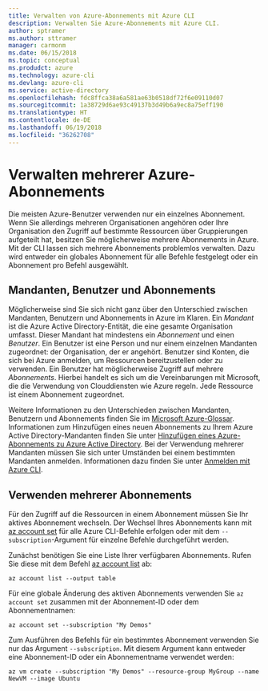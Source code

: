 ```yaml
---
title: Verwalten von Azure-Abonnements mit Azure CLI
description: Verwalten Sie Azure-Abonnements mit Azure CLI.
author: sptramer
ms.author: sttramer
manager: carmonm
ms.date: 06/15/2018
ms.topic: conceptual
ms.produdct: azure
ms.technology: azure-cli
ms.devlang: azure-cli
ms.service: active-directory
ms.openlocfilehash: fdc8ffca38a6a581ae63b0518df72f6e09110d07
ms.sourcegitcommit: 1a38729d6ae93c49137b3d49b6a9ec8a75eff190
ms.translationtype: HT
ms.contentlocale: de-DE
ms.lasthandoff: 06/19/2018
ms.locfileid: "36262708"
---
```

# <a name="manage-multiple-azure-subscriptions"></a>Verwalten mehrerer Azure-Abonnements

Die meisten Azure-Benutzer verwenden nur ein einzelnes Abonnement. Wenn Sie allerdings mehreren Organisationen angehören oder Ihre Organisation den Zugriff auf bestimmte Ressourcen über Gruppierungen aufgeteilt hat, besitzen Sie möglicherweise mehrere Abonnements in Azure. Mit der CLI lassen sich mehrere Abonnements problemlos verwalten. Dazu wird entweder ein globales Abonnement für alle Befehle festgelegt oder ein Abonnement pro Befehl ausgewählt.

## <a name="tenants-users-and-subscriptions"></a>Mandanten, Benutzer und Abonnements

Möglicherweise sind Sie sich nicht ganz über den Unterschied zwischen Mandanten, Benutzern und Abonnements in Azure im Klaren. Ein _Mandant_ ist die Azure Active Directory-Entität, die eine gesamte Organisation umfasst. Dieser Mandant hat mindestens ein _Abonnement_ und einen _Benutzer_. Ein Benutzer ist eine Person und nur einem einzelnen Mandanten zugeordnet: der Organisation, der er angehört. Benutzer sind Konten, die sich bei Azure anmelden, um Ressourcen bereitzustellen oder zu verwenden.
Ein Benutzer hat möglicherweise Zugriff auf mehrere _Abonnements_. Hierbei handelt es sich um die Vereinbarungen mit Microsoft, die die Verwendung von Clouddiensten wie Azure regeln. Jede Ressource ist einem Abonnement zugeordnet.

Weitere Informationen zu den Unterschieden zwischen Mandanten, Benutzern und Abonnements finden Sie im [Microsoft Azure-Glossar](/azure/azure-glossary-cloud-terminology).  Informationen zum Hinzufügen eines neuen Abonnements zu Ihrem Azure Active Directory-Mandanten finden Sie unter [Hinzufügen eines Azure-Abonnements zu Azure Active Directory](/azure/active-directory/active-directory-how-subscriptions-associated-directory).
Bei der Verwendung mehrerer Mandanten müssen Sie sich unter Umständen bei einem bestimmten Mandanten anmelden. Informationen dazu finden Sie unter [Anmelden mit Azure CLI](/cli/azure/authenticate-azure-cli).

## <a name="work-with-multiple-subscriptions"></a>Verwenden mehrerer Abonnements

Für den Zugriff auf die Ressourcen in einem Abonnement müssen Sie Ihr aktives Abonnement wechseln. Der Wechsel Ihres Abonnements kann mit [az account set](/cli/azure/account#az-account-set) für alle Azure CLI-Befehle erfolgen oder mit dem `--subscription`-Argument für einzelne Befehle durchgeführt werden.

Zunächst benötigen Sie eine Liste Ihrer verfügbaren Abonnements. Rufen Sie diese mit dem Befehl [az account list](/cli/azure/account#az-account-list) ab:

```azurecli-interactive
az account list --output table
```

Für eine globale Änderung des aktiven Abonnements verwenden Sie `az account set` zusammen mit der Abonnement-ID oder dem Abonnementnamen:

```azurecli-interactive
az account set --subscription "My Demos"
```

Zum Ausführen des Befehls für ein bestimmtes Abonnement verwenden Sie nur das Argument `--subscription`. Mit diesem Argument kann entweder eine Abonnement-ID oder ein Abonnementname verwendet werden:

```azurecli-interactive
az vm create --subscription "My Demos" --resource-group MyGroup --name NewVM --image Ubuntu
```
